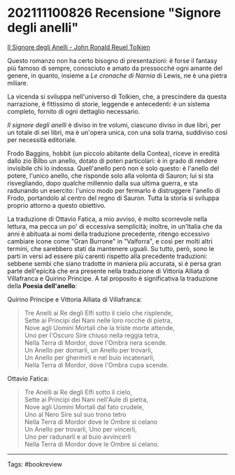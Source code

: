 # 202111100826 Recensione "Signore degli anelli"
[Il Signore degli Anelli - John Ronald Reuel Tolkien](Il%20Signore%20degli%20Anelli%20-%20John%20Ronald%20Reuel%20Tolkien.pdf)

Questo romanzo non ha certo bisogno di presentazioni: è forse il fantasy più famoso di sempre, conosciuto e amato da pressocché ogni amante del genere, in quanto,
insieme a *Le cronache di Narnia* di Lewis, ne è una pietra miliare.

La vicenda si sviluppa nell'universo di Tolkien, che, a prescindere da questa narrazione, è fittissimo di storie, leggende e antecedenti: è un sistema completo, fornito di ogni dettaglio necessario.

*Il signore degli anelli* è diviso in tre volumi, ciascuno diviso in due libri, per un totale di sei libri, ma è un'opera unica, con una sola trama, suddiviso così per necessità editoriale.

Frodo Baggins, hobbit (un piccolo abitante della Contea), riceve in eredità dallo zio Bilbo un anello, dotato di poteri particolari: è in grado di rendere invisibile chi lo indossa. 
Quell'anello però non è solo questo: è l'anello del potere, l'unico anello, che risponde solo alla volonta di Sauron; lui si sta risvegliando, dopo qualche millennio dalla sua ultima guerra, e sta radunando un esercito: l'unico modo per fermarlo è distruggere l'anello di Frodo, portandolo al centro del regno di Sauron.
Tutta la storia si sviluppa proprio attorno a questo obiettivo.

La traduzione di Ottavio Fatica, a mio avviso, è molto scorrevole nella lettura, ma pecca un po' di eccessiva semplicità; inoltre, in un'Italia che da anni è abituata ai nomi della traduzione precedente, ritengo eccessivo cambiare icone come "Gran Burrone" in "Valforra", e così per molti altri termini, che sarebbero stati da mantenere uguali.
Su tutto, però, sono le parti in versi ad essere più carenti rispetto alla precedente traduzioni: sebbene sembi che siano tradotte in maniera più accurata, si è persa gran parte dell'epicità che era presente nella traduzione di  Vittoria Alliata di Villafranca e Quirino Principe.
A tal proposito è significativa la traduzione della **Poesia dell'anello**:

Quirino Principe e Vittoria Alliata di Villafranca:
> Tre Anelli ai Re degli Elfi sotto il cielo che risplende,  
Sette ai Principi dei Nani nelle loro rocche di pietra,  
Nove agli Uomini Mortali che la triste morte attende,  
Uno per l'Oscuro Sire chiuso nella reggia tetra,  
Nella Terra di Mordor, dove l'Ombra nera scende.  
Un Anello per domarli, un Anello per trovarli,  
Un Anello per ghermirli e nel buio incatenarli,  
Nella Terra di Mordor, dove l'Ombra cupa scende.

Ottavio Fatica:
> Tre Anelli ai Re degli Elfi sotto il cielo,  
Sette ai Principi dei Nani nell'Aule di pietra,  
Nove agli Uomini Mortali dal fato crudele,  
Uno al Nero Sire sul suo trono tetro  
Nella Terra di Mordor dove le Ombre si celano  
Un Anello per trovarli, Uno per vincerli,  
Uno per radunarli e al buio avvincerli  
Nella Terra di Mordor dove le Ombre si celano.

---

Tags:
#bookreview 